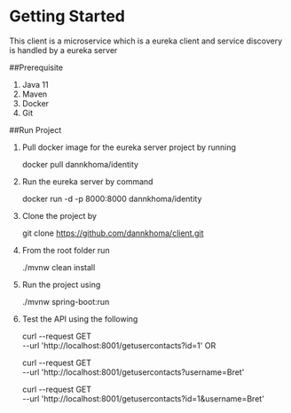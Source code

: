 # Getting Started

This client is a microservice which is a eureka client and service discovery is handled by a eureka server

##Prerequisite

1. Java 11
2. Maven
3. Docker
4. Git

##Run Project

1. Pull docker image for the eureka server project by running

   docker pull dannkhoma/identity

2. Run the eureka server by command

   docker run -d -p 8000:8000 dannkhoma/identity

3. Clone the project by 

   git clone https://github.com/dannkhoma/client.git

4. From the root folder run 
   
   ./mvnw clean install

5. Run the project using 
   
   ./mvnw spring-boot:run

6. Test the API using the following

   curl --request GET \
   --url 'http://localhost:8001/getusercontacts?id=1'     OR

   curl --request GET \
   --url 'http://localhost:8001/getusercontacts?username=Bret'

   curl --request GET \
   --url 'http://localhost:8001/getusercontacts?id=1&username=Bret'